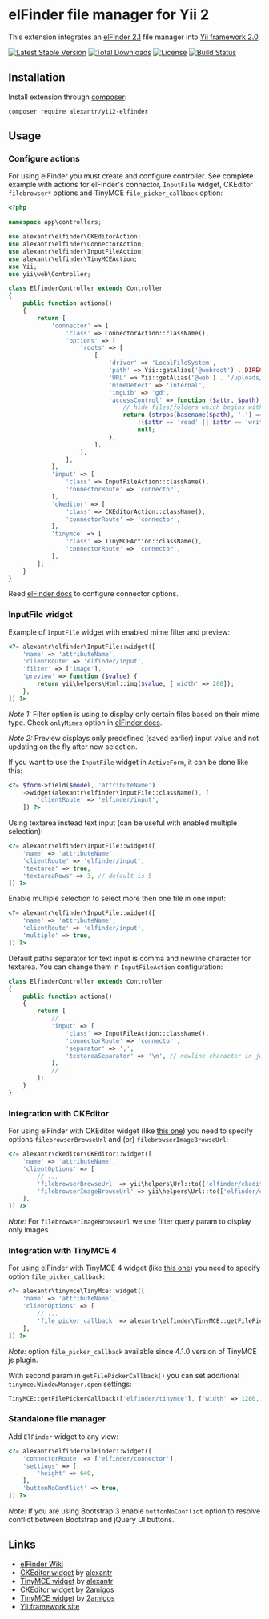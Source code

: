 # elFinder file manager for Yii 2

This extension integrates an [elFinder 2.1](http://studio-42.github.io/elFinder/) file manager into
[Yii framework 2.0](http://www.yiiframework.com).

[![Latest Stable Version](https://img.shields.io/packagist/v/alexantr/yii2-elfinder.svg)](https://packagist.org/packages/alexantr/yii2-elfinder)
[![Total Downloads](https://img.shields.io/packagist/dt/alexantr/yii2-elfinder.svg)](https://packagist.org/packages/alexantr/yii2-elfinder)
[![License](https://img.shields.io/github/license/alexantr/yii2-elfinder.svg)](https://raw.githubusercontent.com/alexantr/yii2-elfinder/master/LICENSE)
[![Build Status](https://travis-ci.org/alexantr/yii2-elfinder.svg?branch=master)](https://travis-ci.org/alexantr/yii2-elfinder)

## Installation

Install extension through [composer](http://getcomposer.org/):

```
composer require alexantr/yii2-elfinder
```

## Usage

### Configure actions

For using elFinder you must create and configure controller. See complete example with actions for elFinder's connector,
`InputFile` widget, CKEditor `filebrowser*` options and TinyMCE `file_picker_callback` option:

```php
<?php

namespace app\controllers;

use alexantr\elfinder\CKEditorAction;
use alexantr\elfinder\ConnectorAction;
use alexantr\elfinder\InputFileAction;
use alexantr\elfinder\TinyMCEAction;
use Yii;
use yii\web\Controller;

class ElfinderController extends Controller
{
    public function actions()
    {
        return [
            'connector' => [
                'class' => ConnectorAction::className(),
                'options' => [
                    'roots' => [
                        [
                            'driver' => 'LocalFileSystem',
                            'path' => Yii::getAlias('@webroot') . DIRECTORY_SEPARATOR . 'uploads',
                            'URL' => Yii::getAlias('@web') . '/uploads/',
                            'mimeDetect' => 'internal',
                            'imgLib' => 'gd',
                            'accessControl' => function ($attr, $path) {
                                // hide files/folders which begins with dot
                                return (strpos(basename($path), '.') === 0) ?
                                    !($attr == 'read' || $attr == 'write') :
                                    null;
                            },
                        ],
                    ],
                ],
            ],
            'input' => [
                'class' => InputFileAction::className(),
                'connectorRoute' => 'connector',
            ],
            'ckeditor' => [
                'class' => CKEditorAction::className(),
                'connectorRoute' => 'connector',
            ],
            'tinymce' => [
                'class' => TinyMCEAction::className(),
                'connectorRoute' => 'connector',
            ],
        ];
    }
}
```

Reed [elFinder docs](https://github.com/Studio-42/elFinder/wiki/Connector-configuration-options-2.1) to configure
connector options.

### InputFile widget

Example of `InputFile` widget with enabled mime filter and preview:

```php
<?= alexantr\elfinder\InputFile::widget([
    'name' => 'attributeName',
    'clientRoute' => 'elfinder/input',
    'filter' => ['image'],
    'preview' => function ($value) {
        return yii\helpers\Html::img($value, ['width' => 200]);
    },
]) ?>
```

*Note 1:* Filter option is using to display only certain files based on their mime type. Check `onlyMimes` option
in [elFinder docs](https://github.com/Studio-42/elFinder/wiki/Client-configuration-options-2.1#onlyMimes).

*Note 2:* Preview displays only predefined (saved earlier) input value and not updating on the fly after new selection.

If you want to use the `InputFile` widget in `ActiveForm`, it can be done like this:

```php
<?= $form->field($model, 'attributeName')
    ->widget(alexantr\elfinder\InputFile::className(), [
        'clientRoute' => 'elfinder/input',
    ]) ?>
```

Using textarea instead text input (can be useful with enabled multiple selection):

```php
<?= alexantr\elfinder\InputFile::widget([
    'name' => 'attributeName',
    'clientRoute' => 'elfinder/input',
    'textarea' => true,
    'textareaRows' => 3, // default is 5
]) ?>
```

Enable multiple selection to select more then one file in one input:

```php
<?= alexantr\elfinder\InputFile::widget([
    'name' => 'attributeName',
    'clientRoute' => 'elfinder/input',
    'multiple' => true,
]) ?>
```

Default paths separator for text input is comma and newline character for textarea.
You can change them in `InputFileAction` configuration:

```php
class ElfinderController extends Controller
{
    public function actions()
    {
        return [
            // ...
            'input' => [
                'class' => InputFileAction::className(),
                'connectorRoute' => 'connector',
                'separator' => ',',
                'textareaSeparator' => '\n', // newline character in javascript
            ],
            // ...
        ];
    }
}
```

### Integration with CKEditor

For using elFinder with CKEditor widget (like [this one](https://github.com/alexantr/yii2-ckeditor)) you need to
specify options `filebrowserBrowseUrl` and (or) `filebrowserImageBrowseUrl`:

```php
<?= alexantr\ckeditor\CKEditor::widget([
    'name' => 'attributeName',
    'clientOptions' => [
        // ...
        'filebrowserBrowseUrl' => yii\helpers\Url::to(['elfinder/ckeditor']),
        'filebrowserImageBrowseUrl' => yii\helpers\Url::to(['elfinder/ckeditor', 'filter' => 'image']),
    ],
]) ?>
```

*Note:* For `filebrowserImageBrowseUrl` we use filter query param to display only images.

### Integration with TinyMCE 4

For using elFinder with TinyMCE 4 widget (like [this one](https://github.com/alexantr/yii2-tinymce)) you need to
specify option `file_picker_callback`:

```php
<?= alexantr\tinymce\TinyMce::widget([
    'name' => 'attributeName',
    'clientOptions' => [
        // ...
        'file_picker_callback' => alexantr\elfinder\TinyMCE::getFilePickerCallback(['elfinder/tinymce']),
    ],
]) ?>
```

*Note:* option `file_picker_callback` available since 4.1.0 version of TinyMCE js plugin.

With second param in `getFilePickerCallback()` you can set additional `tinymce.WindowManager.open` settings:

```php
TinyMCE::getFilePickerCallback(['elfinder/tinymce'], ['width' => 1200, 'height' => 600])
```

### Standalone file manager

Add `ElFinder` widget to any view:

```php
<?= alexantr\elfinder\ElFinder::widget([
    'connectorRoute' => ['elfinder/connector'],
    'settings' => [
        'height' => 640,
    ],
    'buttonNoConflict' => true,
]) ?>
```

*Note:* If you are using Bootstrap 3 enable `buttonNoConflict` option to resolve conflict between
Bootstrap and jQuery UI buttons.

## Links

* [elFinder Wiki](https://github.com/Studio-42/elFinder/wiki)
* [CKEditor widget](https://github.com/alexantr/yii2-ckeditor) by [alexantr](https://github.com/alexantr)
* [TinyMCE widget](https://github.com/alexantr/yii2-tinymce) by [alexantr](https://github.com/alexantr)
* [CKEditor widget](https://github.com/2amigos/yii2-ckeditor-widget) by [2amigos](https://github.com/2amigos)
* [TinyMCE widget](https://github.com/2amigos/yii2-tinymce-widget) by [2amigos](https://github.com/2amigos)
* [Yii framework site](http://www.yiiframework.com)
